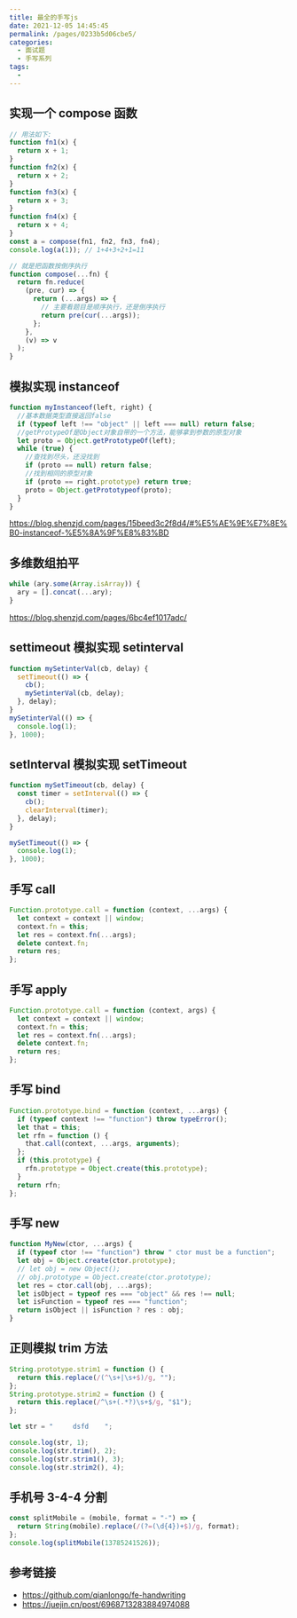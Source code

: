 ```yaml
---
title: 最全的手写js
date: 2021-12-05 14:45:45
permalink: /pages/0233b5d06cbe5/
categories:
  - 面试题
  - 手写系列
tags:
  -
---
```


## 实现一个 compose 函数

```js
// 用法如下:
function fn1(x) {
  return x + 1;
}
function fn2(x) {
  return x + 2;
}
function fn3(x) {
  return x + 3;
}
function fn4(x) {
  return x + 4;
}
const a = compose(fn1, fn2, fn3, fn4);
console.log(a(1)); // 1+4+3+2+1=11

// 就是把函数按倒序执行
function compose(...fn) {
  return fn.reduce(
    (pre, cur) => {
      return (...args) => {
        // 主要看题目是顺序执行，还是倒序执行
        return pre(cur(...args));
      };
    },
    (v) => v
  );
}
```

## 模拟实现 instanceof

```js
function myInstanceof(left, right) {
  //基本数据类型直接返回false
  if (typeof left !== "object" || left === null) return false;
  //getProtypeOf是Object对象自带的一个方法，能够拿到参数的原型对象
  let proto = Object.getPrototypeOf(left);
  while (true) {
    //查找到尽头，还没找到
    if (proto == null) return false;
    //找到相同的原型对象
    if (proto == right.prototype) return true;
    proto = Object.getPrototypeof(proto);
  }
}
```

<https://blog.shenzjd.com/pages/15beed3c2f8d4/#%E5%AE%9E%E7%8E%B0-instanceof-%E5%8A%9F%E8%83%BD>

## 多维数组拍平

```js
while (ary.some(Array.isArray)) {
  ary = [].concat(...ary);
}
```

<https://blog.shenzjd.com/pages/6bc4ef1017adc/>

## settimeout 模拟实现 setinterval

```js
function mySetinterVal(cb, delay) {
  setTimeout(() => {
    cb();
    mySetinterVal(cb, delay);
  }, delay);
}
mySetinterVal(() => {
  console.log(1);
}, 1000);
```

## setInterval 模拟实现 setTimeout

```js
function mySetTimeout(cb, delay) {
  const timer = setInterval(() => {
    cb();
    clearInterval(timer);
  }, delay);
}

mySetTimeout(() => {
  console.log(1);
}, 1000);
```

## 手写 call

```js
Function.prototype.call = function (context, ...args) {
  let context = context || window;
  context.fn = this;
  let res = context.fn(...args);
  delete context.fn;
  return res;
};
```

## 手写 apply

```js
Function.prototype.call = function (context, args) {
  let context = context || window;
  context.fn = this;
  let res = context.fn(...args);
  delete context.fn;
  return res;
};
```

## 手写 bind

```js
Function.prototype.bind = function (context, ...args) {
  if (typeof context !== "function") throw typeError();
  let that = this;
  let rfn = function () {
    that.call(context, ...args, arguments);
  };
  if (this.prototype) {
    rfn.prototype = Object.create(this.prototype);
  }
  return rfn;
};
```

## 手写 new

```js
function MyNew(ctor, ...args) {
  if (typeof ctor !== "function") throw " ctor must be a function";
  let obj = Object.create(ctor.prototype);
  // let obj = new Object();
  // obj.prototype = Object.create(ctor.prototype);
  let res = ctor.call(obj, ...args);
  let isObject = typeof res === "object" && res !== null;
  let isFunction = typeof res === "function";
  return isObject || isFunction ? res : obj;
}
```

## 正则模拟 trim 方法

```js
String.prototype.strim1 = function () {
  return this.replace(/(^\s+|\s+$)/g, "");
};
String.prototype.strim2 = function () {
  return this.replace(/^\s+(.*?)\s+$/g, "$1");
};

let str = "     dsfd    ";

console.log(str, 1);
console.log(str.trim(), 2);
console.log(str.strim1(), 3);
console.log(str.strim2(), 4);
```

## 手机号 3-4-4 分割

```js
const splitMobile = (mobile, format = "-") => {
  return String(mobile).replace(/(?=(\d{4})+$)/g, format);
};
console.log(splitMobile(13785241526));
```

## 参考链接

- <https://github.com/qianlongo/fe-handwriting>
- <https://juejin.cn/post/6968713283884974088>
